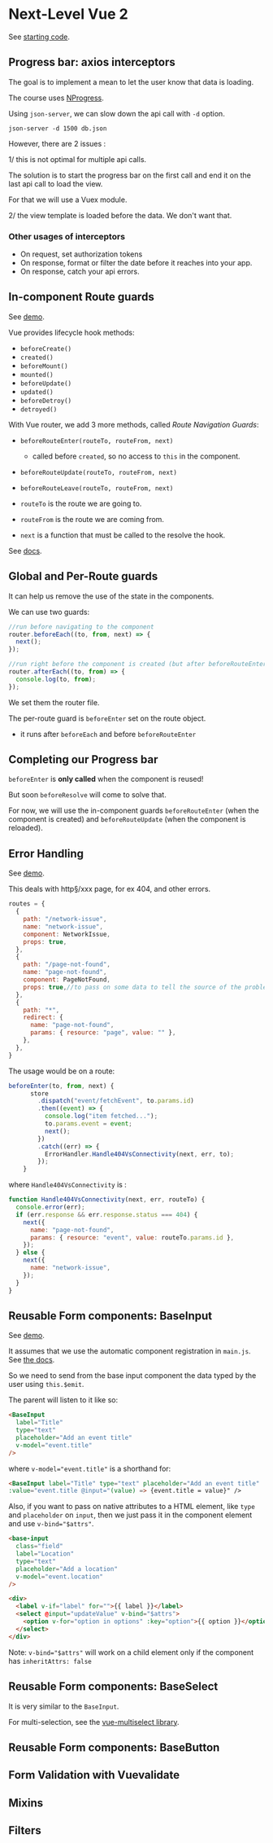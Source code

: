 # Next-Level Vue 2

See [starting code](https://vuemastery-nextlevelvue-by-jeremiel.netlify.app/).

## Progress bar: axios interceptors

The goal is to implement a mean to let the user know that data is loading.

The course uses [NProgress](https://ricostacruz.com/nprogress/).

Using `json-server`, we can slow down the api call with `-d` option.

`json-server -d 1500 db.json`

However, there are 2 issues :

1/ this is not optimal for multiple api calls.

The solution is to start the progress bar on the first call and end it on the last api call to load the view.

For that we will use a Vuex module.

2/ the view template is loaded before the data. We don't want that.

### Other usages of interceptors

- On request, set authorization tokens
- On response, format or filter the date before it reaches into your app.
- On response, catch your api errors.

## In-component Route guards

See [demo](https://vuemastery-nextlevelvue-incomponentguards-by-jeremiel.netlify.app/).

Vue provides lifecycle hook methods:

- `beforeCreate()`
- `created()`
- `beforeMount()`
- `mounted()`
- `beforeUpdate()`
- `updated()`
- `beforeDetroy()`
- `detroyed()`

With Vue router, we add 3 more methods, called _Route Navigation Guards_:

- `beforeRouteEnter(routeTo, routeFrom, next)`
  - called before `created`, so no access to `this` in the component.
- `beforeRouteUpdate(routeTo, routeFrom, next)`
- `beforeRouteLeave(routeTo, routeFrom, next)`

- `routeTo` is the route we are going to.
- `routeFrom` is the route we are coming from.
- `next` is a function that must be called to the resolve the hook.

See [docs](https://router.vuejs.org/guide/advanced/navigation-guards.html#in-component-guards).

## Global and Per-Route guards

It can help us remove the use of the state in the components.

We can use two guards:

```js
//run before navigating to the component
router.beforeEach((to, from, next) => {
  next();
});

//run right before the component is created (but after beforeRouteEnter?)
router.afterEach((to, from) => {
  console.log(to, from);
});
```

We set them the router file.

The per-route guard is `beforeEnter` set on the route object.

- it runs after `beforeEach` and before `beforeRouteEnter`

## Completing our Progress bar

`beforeEnter` is **only called** when the component is reused!

But soon `beforeResolve` will come to solve that.

For now, we will use the in-component guards `beforeRouteEnter` (when the component is created) and `beforeRouteUpdate` (when the component is reloaded).

## Error Handling

See [demo](https://vuemastery-nextlevelvue-globalandperrouteguard-by-jeremiel.netlify.app/).

This deals with http§/xxx page, for ex 404, and other errors.

```js
routes = {
  {
    path: "/network-issue",
    name: "network-issue",
    component: NetworkIssue,
    props: true,
  },
  {
    path: "/page-not-found",
    name: "page-not-found",
    component: PageNotFound,
    props: true,//to pass on some data to tell the source of the problem.
  },
  {
    path: "*",
    redirect: {
      name: "page-not-found",
      params: { resource: "page", value: "" },
    },
  },
}
```

The usage would be on a route:

```js
beforeEnter(to, from, next) {
      store
        .dispatch("event/fetchEvent", to.params.id)
        .then((event) => {
          console.log("item fetched...");
          to.params.event = event;
          next();
        })
        .catch((err) => {
          ErrorHandler.Handle404VsConnectivity(next, err, to);
        });
    }
```

where `Handle404VsConnectivity` is :

```js
function Handle404VsConnectivity(next, err, routeTo) {
  console.error(err);
  if (err.response && err.response.status === 404) {
    next({
      name: "page-not-found",
      params: { resource: "event", value: routeTo.params.id },
    });
  } else {
    next({
      name: "network-issue",
    });
  }
}
```

## Reusable Form components: BaseInput

See [demo](https://vuemastery-nextlevelvue-reusableformcomponents-by-jeremiel.netlify.app/).

It assumes that we use the automatic component registration in `main.js`. See [the docs](https://v3.vuejs.org/cookbook/automatic-global-registration-of-base-components.html#base-example).

So we need to send from the base input component the data typed by the user using `this.$emit`.

The parent will listen to it like so:

```html
<BaseInput
  label="Title"
  type="text"
  placeholder="Add an event title"
  v-model="event.title"
/>
```

where `v-model="event.title"` is a shorthand for:

```html
<BaseInput label="Title" type="text" placeholder="Add an event title"
:value="event.title @input="(value) => {event.title = value}" />
```

Also, if you want to pass on native attributes to a HTML element, like `type` and `placeholder` on `input`, then we just pass it in the component element and use `v-bind="$attrs"`.

```html
<base-input
  class="field"
  label="Location"
  type="text"
  placeholder="Add a location"
  v-model="event.location"
/>

<div>
  <label v-if="label" for="">{{ label }}</label>
  <select @input="updateValue" v-bind="$attrs">
    <option v-for="option in options" :key="option">{{ option }}</option>
  </select>
</div>
```

Note: `v-bind="$attrs"` will work on a child element only if the component has `inheritAttrs: false`

## Reusable Form components: BaseSelect

It is very similar to the `BaseInput`.

For multi-selection, see the [vue-multiselect library](https://vue-multiselect.js.org/).

## Reusable Form components: BaseButton

## Form Validation with Vuevalidate

## Mixins

## Filters
